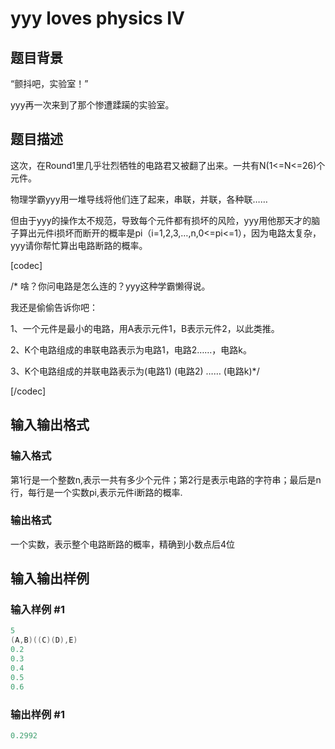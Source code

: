 # yyy loves physics IV

## 题目背景

“颤抖吧，实验室！”

yyy再一次来到了那个惨遭蹂躏的实验室。

## 题目描述

这次，在Round1里几乎壮烈牺牲的电路君又被翻了出来。一共有N(1<=N<=26)个元件。

物理学霸yyy用一堆导线将他们连了起来，串联，并联，各种联……

但由于yyy的操作太不规范，导致每个元件都有损坏的风险，yyy用他那天才的脑子算出元件i损坏而断开的概率是pi（i=1,2,3,…,n,0<=pi<=1），因为电路太复杂，yyy请你帮忙算出电路断路的概率。

[codec]

/\* 啥？你问电路是怎么连的？yyy这种学霸懒得说。

我还是偷偷告诉你吧：

1、一个元件是最小的电路，用A表示元件1，B表示元件2，以此类推。

2、K个电路组成的串联电路表示为电路1，电路2……，电路k。

3、K个电路组成的并联电路表示为(电路1) (电路2) …… (电路k)\*/

[/codec]

## 输入输出格式

### 输入格式

第1行是一个整数n,表示一共有多少个元件；第2行是表示电路的字符串；最后是n行，每行是一个实数pi,表示元件i断路的概率.

### 输出格式

一个实数，表示整个电路断路的概率，精确到小数点后4位

## 输入输出样例

### 输入样例 #1

```cpp
5                            
(A,B)((C)(D),E)
0.2
0.3
0.4
0.5
0.6
```


### 输出样例 #1

```cpp
0.2992
```


